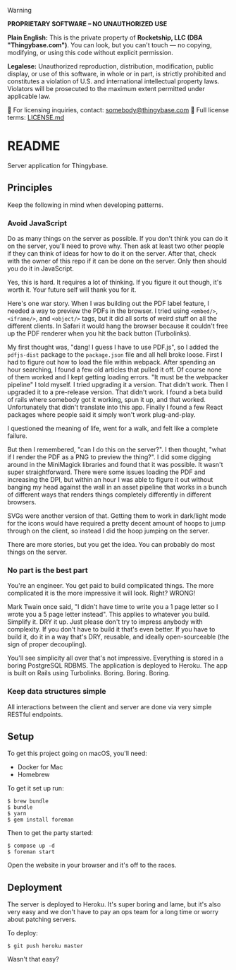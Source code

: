 > [!WARNING]
> **PROPRIETARY SOFTWARE – NO UNAUTHORIZED USE**
> 
> **Plain English:** This is the private property of **Rocketship, LLC (DBA "Thingybase.com")**. You can look, but you can't touch — no copying, modifying, or using this code without explicit permission.
> 
> **Legalese:** Unauthorized reproduction, distribution, modification, public display, or use of this software, in whole or in part, is strictly prohibited and constitutes a violation of U.S. and international intellectual property laws. Violators will be prosecuted to the maximum extent permitted under applicable law.
>
> 📧 For licensing inquiries, contact: [somebody@thingybase.com](mailto:somebody@thingybase.com)
> 📜 Full license terms: [LICENSE.md](./LICENSE.md)

# README

Server application for Thingybase.

## Principles

Keep the following in mind when developing patterns.

### Avoid JavaScript

Do as many things on the server as possible. If you don't think you can do it on the server, you'll need to prove why. Then ask at least two other people if they can think of ideas for how to do it on the server. After that, check with the owner of this repo if it can be done on the server. Only then should you do it in JavaScript.

Yes, this is hard. It requires a lot of thinking. If you figure it out though, it's worth it. Your future self will thank you for it.

Here's one war story. When I was building out the PDF label feature, I needed a way to preview the PDFs in the browser. I tried using `<embed/>`, `<iframe/>`, and `<object/>` tags, but it did all sorts of weird stuff on all the different clients. In Safari it would hang the browser because it couldn't free up the PDF renderer when you hit the back button (Turbolinks).

My first thought was, "dang! I guess I have to use PDF.js", so I added the `pdfjs-dist` package to the `package.json` file and all hell broke loose. First I had to figure out how to load the file within webpack. After spending an hour searching, I found a few old articles that pulled it off. Of course none of them worked and I kept getting loading errors. "It must be the webpacker pipeline" I told myself. I tried upgrading it a version. That didn't work. Then I upgraded it to a pre-release version. That didn't work. I found a beta build of rails where somebody got it working, spun it up, and that worked. Unfortunately that didn't translate into this app. Finally I found a few React packages where people said it simply won't work plug-and-play.

I questioned the meaning of life, went for a walk, and felt like a complete failure.

But then I remembered, "can I do this on the server?". I then thought, "what if I render the PDF as a PNG to preview the thing?". I did some digging around in the MiniMagick libraries and found that it was possible. It wasn't super straightforward. There were some issues loading the PDF and increasing the DPI, but within an hour I was able to figure it out without banging my head against the wall in an asset pipeline that works in a bunch of different ways that renders things completely differently in different browsers.

SVGs were another version of that. Getting them to work in dark/light mode for the icons would have required a pretty decent amount of hoops to jump through on the client, so instead I did the hoop jumping on the server.

There are more stories, but you get the idea. You can probably do most things on the server.

### No part is the best part

You're an engineer. You get paid to build complicated things. The more complicated it is the more impressive it will look. Right? WRONG!

Mark Twain once said, "I didn't have time to write you a 1 page letter so I wrote you a 5 page letter instead". This applies to whatever you build. Simplify it. DRY it up. Just please don't try to impress anybody with complexity. If you don't have to build it that's even better. If you have to build it, do it in a way that's DRY, reusable, and ideally open-sourceable (the sign of proper decoupling).

You'll see simplicity all over that's not impressive. Everything is stored in a boring PostgreSQL RDBMS. The application is deployed to Heroku. The app is built on Rails using Turbolinks. Boring. Boring. Boring.

### Keep data structures simple

All interactions between the client and server are done via very simple RESTful endpoints.

## Setup

To get this project going on macOS, you'll need:

* Docker for Mac
* Homebrew

To get it set up run:

```
$ brew bundle
$ bundle
$ yarn
$ gem install foreman
```

Then to get the party started:

```
$ compose up -d
$ foreman start
```

Open the website in your browser and it's off to the races.

## Deployment

The server is deployed to Heroku. It's super boring and lame, but it's also very easy and we don't have to pay an ops team for a long time or worry about patching servers.

To deploy:

```
$ git push heroku master
```

Wasn't that easy?
